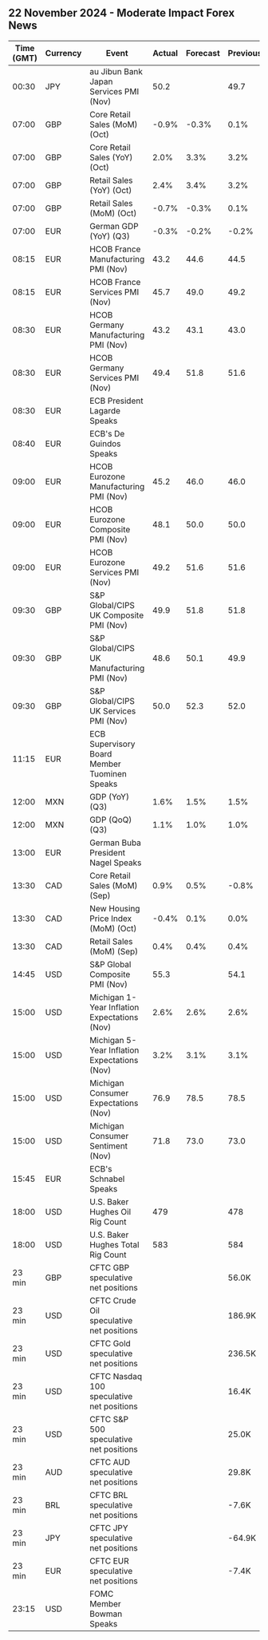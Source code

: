 ## 22 November 2024 - Moderate Impact Forex News

| Time (GMT) | Currency | Event | Actual | Forecast | Previous |
|------|----------|-------|--------|----------|----------|
| 00:30 | JPY | au Jibun Bank Japan Services PMI (Nov) | 50.2 |  | 49.7 |
| 07:00 | GBP | Core Retail Sales (MoM) (Oct) | -0.9% | -0.3% | 0.1% |
| 07:00 | GBP | Core Retail Sales (YoY) (Oct) | 2.0% | 3.3% | 3.2% |
| 07:00 | GBP | Retail Sales (YoY) (Oct) | 2.4% | 3.4% | 3.2% |
| 07:00 | GBP | Retail Sales (MoM) (Oct) | -0.7% | -0.3% | 0.1% |
| 07:00 | EUR | German GDP (YoY) (Q3) | -0.3% | -0.2% | -0.2% |
| 08:15 | EUR | HCOB France Manufacturing PMI (Nov) | 43.2 | 44.6 | 44.5 |
| 08:15 | EUR | HCOB France Services PMI (Nov) | 45.7 | 49.0 | 49.2 |
| 08:30 | EUR | HCOB Germany Manufacturing PMI (Nov) | 43.2 | 43.1 | 43.0 |
| 08:30 | EUR | HCOB Germany Services PMI (Nov) | 49.4 | 51.8 | 51.6 |
| 08:30 | EUR | ECB President Lagarde Speaks |  |  |  |
| 08:40 | EUR | ECB's De Guindos Speaks |  |  |  |
| 09:00 | EUR | HCOB Eurozone Manufacturing PMI (Nov) | 45.2 | 46.0 | 46.0 |
| 09:00 | EUR | HCOB Eurozone Composite PMI (Nov) | 48.1 | 50.0 | 50.0 |
| 09:00 | EUR | HCOB Eurozone Services PMI (Nov) | 49.2 | 51.6 | 51.6 |
| 09:30 | GBP | S&P Global/CIPS UK Composite PMI (Nov) | 49.9 | 51.8 | 51.8 |
| 09:30 | GBP | S&P Global/CIPS UK Manufacturing PMI (Nov) | 48.6 | 50.1 | 49.9 |
| 09:30 | GBP | S&P Global/CIPS UK Services PMI (Nov) | 50.0 | 52.3 | 52.0 |
| 11:15 | EUR | ECB Supervisory Board Member Tuominen Speaks |  |  |  |
| 12:00 | MXN | GDP (YoY) (Q3) | 1.6% | 1.5% | 1.5% |
| 12:00 | MXN | GDP (QoQ) (Q3) | 1.1% | 1.0% | 1.0% |
| 13:00 | EUR | German Buba President Nagel Speaks |  |  |  |
| 13:30 | CAD | Core Retail Sales (MoM) (Sep) | 0.9% | 0.5% | -0.8% |
| 13:30 | CAD | New Housing Price Index (MoM) (Oct) | -0.4% | 0.1% | 0.0% |
| 13:30 | CAD | Retail Sales (MoM) (Sep) | 0.4% | 0.4% | 0.4% |
| 14:45 | USD | S&P Global Composite PMI (Nov) | 55.3 |  | 54.1 |
| 15:00 | USD | Michigan 1-Year Inflation Expectations (Nov) | 2.6% | 2.6% | 2.6% |
| 15:00 | USD | Michigan 5-Year Inflation Expectations (Nov) | 3.2% | 3.1% | 3.1% |
| 15:00 | USD | Michigan Consumer Expectations (Nov) | 76.9 | 78.5 | 78.5 |
| 15:00 | USD | Michigan Consumer Sentiment (Nov) | 71.8 | 73.0 | 73.0 |
| 15:45 | EUR | ECB's Schnabel Speaks |  |  |  |
| 18:00 | USD | U.S. Baker Hughes Oil Rig Count | 479 |  | 478 |
| 18:00 | USD | U.S. Baker Hughes Total Rig Count | 583 |  | 584 |
| 23 min | GBP | CFTC GBP speculative net positions |  |  | 56.0K |
| 23 min | USD | CFTC Crude Oil speculative net positions |  |  | 186.9K |
| 23 min | USD | CFTC Gold speculative net positions |  |  | 236.5K |
| 23 min | USD | CFTC Nasdaq 100 speculative net positions |  |  | 16.4K |
| 23 min | USD | CFTC S&P 500 speculative net positions |  |  | 25.0K |
| 23 min | AUD | CFTC AUD speculative net positions |  |  | 29.8K |
| 23 min | BRL | CFTC BRL speculative net positions |  |  | -7.6K |
| 23 min | JPY | CFTC JPY speculative net positions |  |  | -64.9K |
| 23 min | EUR | CFTC EUR speculative net positions |  |  | -7.4K |
| 23:15 | USD | FOMC Member Bowman Speaks |  |  |  |
